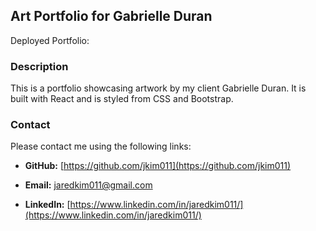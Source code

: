 ## Art Portfolio for Gabrielle Duran

Deployed Portfolio: 

### Description

This is a portfolio showcasing artwork by my client Gabrielle Duran. It is built with React and is styled from CSS and Bootstrap.

### Contact
Please contact me using the following links: 

  - **GitHub:** [https://github.com/jkim011](https://github.com/jkim011)

  - **Email:** [jaredkim011@gmail.com](mailto:jaredkim011@gmail.com)

  - **LinkedIn:** [https://www.linkedin.com/in/jaredkim011/](https://www.linkedin.com/in/jaredkim011/)
